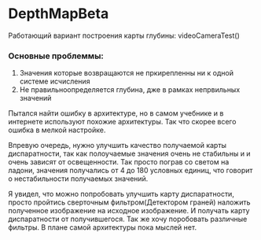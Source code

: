 # DepthMapBeta
Работающий вариант построения карты глубины: videoCameraTest()

### Основные проблеммы:
  1. Значения которые возвращаются не пркирепленны ни к одной системе исчисления
  2. Не правильноопределяется глубина, дже в рамках непрвильных значений
  
  Пытался найти ошибку в архитектуре, но в самом учебнике и в интернете используют похожие архитектуры. Так что скорее всего
ошибка в мелкой настройке.

  Впревую очередь, нужно улучшить качество получаемой карты диспаратности, так как полоучаемые значения очень не стабильны и
и очень зависят от освещенности. Так просто пограв со светом на ладони, значения получались от 4 до 180 условных единиц, 
что говорит о нестабильности получаемых значений.

  Я увидел, что можно попробовать улучшить карту диспаратности, просто пройтись сверточным фильтром(Детектором граней)
наложить полученное изображение на исходное изображение. И получать карту диспаратности от получившегося. Так же хочу поробовать
различные фильтры. В плане самой архитектуры пока мыслей нет.
